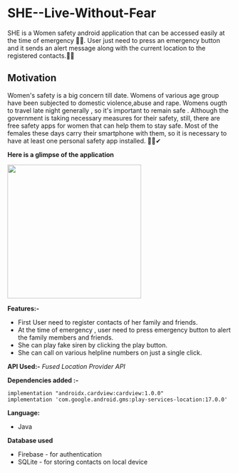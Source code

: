 # SHE--Live-Without-Fear

SHE is a Women safety android application that can be accessed easily at the time of emergency 🚨👀. User just need to press an emergency button and it sends an alert message along with the current location to the registered contacts.🚀🙌

## Motivation
Women's safety is a big concern till date. Womens of various age group have been subjected to domestic violence,abuse and rape. Womens ougth to travel late night generally , so it's important to remain safe . Although the government is taking necessary measures for their safety, still, there are free safety apps for women that can help them to stay safe. Most of the females these days carry their smartphone with them, so it is necessary to have at least one personal safety app installed. 👮‍♀️✔




**Here is a glimpse of the application**

<img src="https://github.com/priyalbhatewara123/SHE--Live-Without-Fear/blob/master/screenshots/Screenshot1.jpeg" width="300">

**Features:-**
* First User need to register contacts of her family and friends.
* At the time of emergency , user need to press emergency button to alert the family members and friends.
* She can play fake siren by clicking the play button.
* She can call on various helpline numbers on just a single click.

**API Used:-**
*Fused Location Provider API*

**Dependencies added :-**
```
implementation "androidx.cardview:cardview:1.0.0"
implementation 'com.google.android.gms:play-services-location:17.0.0' 
```

**Language:**
* Java

**Database used**
* Firebase - for authentication
* SQLite - for storing contacts on local device
